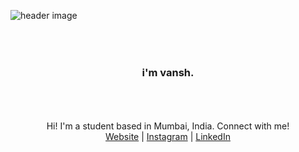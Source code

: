 ![header image](/rage..jpg)

### <div align="center" style="padding: 10%;">i'm vansh.</div>


<div align="center">
  Hi! I'm a student based in Mumbai, India. Connect with me!<br>
  <a href="https://www.vanshtibrewal.com/">Website</a> | <a href="https://www.instagram.com/vansh.tibrewal/">Instagram</a> | <a href="https://www.linkedin.com/in/vanshtibrewal/">LinkedIn</a>
</div>
